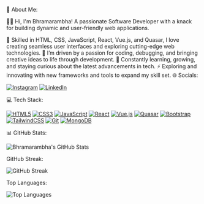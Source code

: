 💫 About Me:

👩‍💻 Hi, I'm Bhramarambha! A passionate Software Developer with a knack for building dynamic and user-friendly web applications.

🔭 Skilled in HTML, CSS, JavaScript, React, Vue.js, and Quasar, I love creating seamless user interfaces and exploring cutting-edge web technologies.
💬 I’m driven by a passion for coding, debugging, and bringing creative ideas to life through development.
🌱 Constantly learning, growing, and staying curious about the latest advancements in tech.
⚡ Exploring and innovating with new frameworks and tools to expand my skill set.
🌐 Socials:

[![Instagram](https://img.shields.io/badge/Instagram-E4405F?style=for-the-badge&logo=instagram&logoColor=white)](https://www.instagram.com/chandana_bhramara?igsh=YXhtM253M2Nob2h1) 
[![LinkedIn](https://img.shields.io/badge/LinkedIn-0A66C2?style=for-the-badge&logo=linkedin&logoColor=white)](https://www.linkedin.com/in/bhramarambha-c-b-5a565a275/)


💻 Tech Stack:


[![HTML5](https://img.shields.io/badge/HTML5-E34F26?style=for-the-badge&logo=html5&logoColor=white)](#)
[![CSS3](https://img.shields.io/badge/CSS3-1572B6?style=for-the-badge&logo=css3&logoColor=white)](#)
[![JavaScript](https://img.shields.io/badge/JavaScript-F7DF1E?style=for-the-badge&logo=javascript&logoColor=black)](#)
[![React](https://img.shields.io/badge/React-61DAFB?style=for-the-badge&logo=react&logoColor=black)](#)
[![Vue.js](https://img.shields.io/badge/Vue.js-4FC08D?style=for-the-badge&logo=vue.js&logoColor=white)](#)
[![Quasar](https://img.shields.io/badge/Quasar-00B4F0?style=for-the-badge&logo=quasar&logoColor=white)](#)
[![Bootstrap](https://img.shields.io/badge/Bootstrap-563D7C?style=for-the-badge&logo=bootstrap&logoColor=white)](#)
[![TailwindCSS](https://img.shields.io/badge/TailwindCSS-06B6D4?style=for-the-badge&logo=tailwind-css&logoColor=white)](#)
[![Git](https://img.shields.io/badge/Git-F05033?style=for-the-badge&logo=git&logoColor=white)](#)
[![MongoDB](https://img.shields.io/badge/MongoDB-47A248?style=for-the-badge&logo=mongodb&logoColor=white)](#)

📊 GitHub Stats:

![Bhramarambha's GitHub Stats](https://github-readme-stats.vercel.app/api?username=Bhramarambha8660&show_icons=true&theme=radical)


GitHub Streak:

![GitHub Streak](https://streak-stats.demolab.com/?user=Bhramarambha8660&theme=radical)


Top Languages:

![Top Languages](https://github-readme-stats.vercel.app/api/top-langs/?username=Bhramarambha8660&layout=compact&theme=radical)
